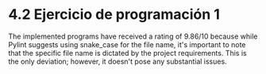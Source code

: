 # 4.2 Ejercicio de programación 1
The implemented programs have received a rating of 9.86/10 because while Pylint suggests using snake_case for the file name, it's important to note that the specific file name is dictated by the project requirements. This is the only deviation; however, it doesn't pose any substantial issues.
